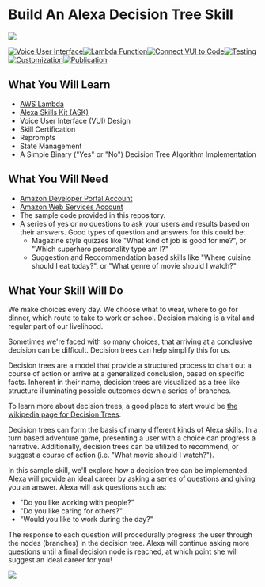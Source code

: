 # Build An Alexa Decision Tree Skill
<img src="https://m.media-amazon.com/images/G/01/mobile-apps/dex/alexa/alexa-skills-kit/tutorials/quiz-game/header._TTH_.png" />

[![Voice User Interface](https://m.media-amazon.com/images/G/01/mobile-apps/dex/alexa/alexa-skills-kit/tutorials/navigation/1-off._TTH_.png)](https://github.com/alexastaging/skill-sample-nodejs-decision-tree/blob/master/step-by-step/1-voice-user-interface.md)[![Lambda Function](https://m.media-amazon.com/images/G/01/mobile-apps/dex/alexa/alexa-skills-kit/tutorials/navigation/2-off._TTH_.png)](https://github.com/AlexaStaging/skill-sample-nodejs-decision-tree/blob/master/step-by-step/2-lambda-function.md)[![Connect VUI to Code](https://m.media-amazon.com/images/G/01/mobile-apps/dex/alexa/alexa-skills-kit/tutorials/navigation/3-off._TTH_.png)](https://github.com/AlexaStaging/skill-sample-nodejs-decision-tree/blob/master/step-by-step/3-connect-vui-to-code.md)[![Testing](https://m.media-amazon.com/images/G/01/mobile-apps/dex/alexa/alexa-skills-kit/tutorials/navigation/4-off._TTH_.png)](https://github.com/AlexaStaging/skill-sample-nodejs-decision-tree/blob/master/step-by-step/4-testing.md)[![Customization](https://m.media-amazon.com/images/G/01/mobile-apps/dex/alexa/alexa-skills-kit/tutorials/navigation/5-off._TTH_.png)](https://github.com/AlexaStaging/skill-sample-nodejs-decision-tree/blob/master/step-by-step/5-customization.md)[![Publication](https://m.media-amazon.com/images/G/01/mobile-apps/dex/alexa/alexa-skills-kit/tutorials/navigation/6-off._TTH_.png)](https://github.com/AlexaStaging/skill-sample-nodejs-decision-tree/blob/master/step-by-step/6-publication.md)

<!--<a href="https://github.com/AlexaStaging/skill-sample-nodejs-decision-tree/blob/master/step-by-step/1-voice-user-interface.md"><img src="https://m.media-amazon.com/images/G/01/mobile-apps/dex/alexa/alexa-skills-kit/tutorials/navigation/1-off._TTH_.png" /></a><a href="https://github.com/alexastaging/skill-sample-nodejs-decision-tree/blob/master/step-by-step/2-lambda-function.md"><img src="https://m.media-amazon.com/images/G/01/mobile-apps/dex/alexa/alexa-skills-kit/tutorials/navigation/2-off._TTH_.png" /></a><a href="https://github.com/alexastaging/skill-sample-nodejs-decision-tree/blob/master/step-by-step/3-connect-vui-to-code.md"><img src="https://m.media-amazon.com/images/G/01/mobile-apps/dex/alexa/alexa-skills-kit/tutorials/navigation/3-off._TTH_.png" /></a><a href="https://github.com/alexastaging/skill-sample-nodejs-decision-tree/blob/master/step-by-step/4-testing.md"><img src="https://m.media-amazon.com/images/G/01/mobile-apps/dex/alexa/alexa-skills-kit/tutorials/navigation/4-off._TTH_.png" /></a><a href="https://github.com/alexastaging/skill-sample-nodejs-decision-tree/blob/master/step-by-step/5-customization.md"><img src="https://m.media-amazon.com/images/G/01/mobile-apps/dex/alexa/alexa-skills-kit/tutorials/navigation/5-off._TTH_.png" /></a><a href="https://github.com/alexastaging/skill-sample-nodejs-decision-tree/blob/master/step-by-step/6-publication.md"><img src="https://m.media-amazon.com/images/G/01/mobile-apps/dex/alexa/alexa-skills-kit/tutorials/navigation/6-off._TTH_.png" /></a>-->

## What You Will Learn
*  [AWS Lambda](http://aws.amazon.com/lambda)
*  [Alexa Skills Kit (ASK)](https://developer.amazon.com/alexa-skills-kit)
*  Voice User Interface (VUI) Design
*  Skill Certification
*  Reprompts
*  State Management
*  A Simple Binary ("Yes" or "No") Decision Tree Algorithm Implementation

## What You Will Need
*  [Amazon Developer Portal Account](http://developer.amazon.com)
*  [Amazon Web Services Account](http://aws.amazon.com/)
*  The sample code provided in this repository.
*  A series of yes or no questions to ask your users and results based on their answers. Good types of question and answers for this could be:
   *  Magazine style quizzes like "What kind of job is good for me?", or "Which superhero personality type am I?"
   *  Suggestion and Reccommendation based skills like "Where cuisine should I eat today?", or "What genre of movie should I watch?"

## What Your Skill Will Do

We make choices every day. We choose what to wear, where to go for dinner, which route to take to work or school. Decision making is a vital and regular part of our livelihood. 

Sometimes we're faced with so many choices, that arriving at a conclusive decision can be difficult. Decision trees can help simplify this for us.

Decision trees are a model that provide a structured process to chart out a course of action or arrive at a generalized conclusion, based on specific facts. Inherent in their name, decision trees are visualized as a tree like structure illuminating possible outcomes down a series of branches. 

To learn more about decision trees, a good place to start would be <a href="https://en.wikipedia.org/wiki/Decision_tree" target="_blank">the wikipedia page for Decision Trees</a>.

Decision trees can form the basis of many different kinds of Alexa skills. In a turn based adventure game, presenting a user with a choice can progress a narrative. Additionally, decision trees can be utilized to recommend, or suggest a course of action (i.e. "What movie should I watch?").

In this sample skill, we'll explore how a decision tree can be implemented. Alexa will provide an ideal career by asking a series of questions and giving you an answer. Alexa will ask questions such as:
*   "Do you like working with people?"
*   "Do you like caring for others?"
*   "Would you like to work during the day?"

The response to each question will procedurally progress the user through the nodes (branches) in the decision tree. Alexa will continue asking more questions until a final decision node is reached, at which point she will suggest an ideal career for you!

<a href="https://github.com/AlexaStaging/skill-sample-nodejs-decision-tree/blob/master/step-by-step/1-voice-user-interface.md"><img src="https://m.media-amazon.com/images/G/01/mobile-apps/dex/alexa/alexa-skills-kit/tutorials/general/buttons/button_get_started._TTH_.png" /></a>

<img height="1" width="1" src="https://www.facebook.com/tr?id=1847448698846169&ev=PageView&noscript=1"/>



